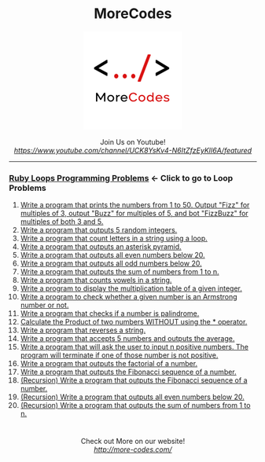<h1 align="center">MoreCodes</h1>
<p align="center"> 
  <img src="/morecodescir.png"/>
</p>

<p align="center">
Join Us on Youtube! <br/>
<i><u>https://www.youtube.com/channel/UCK8YsKv4-N6ItZfzEyKlI6A/featured</u></i>
</p>

- - - -
### [Ruby Loops Programming Problems](../Loops/) <- Click to go to Loop Problems

1. <a href="https://github.com/ArjunAranetaCodes/MoreCodes-Ruby/blob/master/Loops/problem1.rb" target="_blank">Write a program that prints the numbers from 1 to 50. Output "Fizz" for multiples of 3, output "Buzz" for multiples of 5, and bot "FizzBuzz" for multiples of both 3 and 5.</a>
2. <a href="https://github.com/ArjunAranetaCodes/MoreCodes-Ruby/blob/master/Loops/problem2.rb" target="_blank">Write a program that outputs 5 random integers.</a>
3. <a href="https://github.com/ArjunAranetaCodes/MoreCodes-Ruby/blob/master/Loops/problem3.rb" target="_blank">Write a program that count letters in a string using a loop.</a>
4. <a href="https://github.com/ArjunAranetaCodes/MoreCodes-Ruby/blob/master/Loops/problem4.rb" target="_blank">Write a program that outputs an asterisk pyramid.</a>
5. <a href="https://github.com/ArjunAranetaCodes/MoreCodes-Ruby/blob/master/Loops/problem5.rb" target="_blank">Write a program that outputs all even numbers below 20.</a>
6. <a href="https://github.com/ArjunAranetaCodes/MoreCodes-Ruby/blob/master/Loops/problem6.rb" target="_blank">Write a program that outputs all odd numbers below 20.</a>
7. <a href="https://github.com/ArjunAranetaCodes/MoreCodes-Ruby/blob/master/Loops/problem7.rb" target="_blank">Write a program that outputs the sum of numbers from 1 to n.</a>
8. <a href="https://github.com/ArjunAranetaCodes/MoreCodes-Ruby/blob/master/Loops/problem8.rb" target="_blank">Write a program that counts vowels in a string.</a>
9. <a href="https://github.com/ArjunAranetaCodes/MoreCodes-Ruby/blob/master/Loops/problem9.rb" target="_blank">Write a program to display the multiplication table of a given integer.</a>
10. <a href="https://github.com/ArjunAranetaCodes/MoreCodes-Ruby/blob/master/Loops/problem10.rb" target="_blank">Write a program to check whether a given number is an Armstrong number or not.</a>
11. <a href="https://github.com/ArjunAranetaCodes/MoreCodes-Ruby/blob/master/Loops/problem11.rb" target="_blank">Write a program that checks if a number is palindrome.</a>
12. <a href="https://github.com/ArjunAranetaCodes/MoreCodes-Ruby/blob/master/Loops/problem12.rb" target="_blank">Calculate the Product of two numbers WITHOUT using the * operator.</a>
13. <a href="https://github.com/ArjunAranetaCodes/MoreCodes-Ruby/blob/master/Loops/problem13.rb" target="_blank">Write a program that reverses a string.</a>
14. <a href="https://github.com/ArjunAranetaCodes/MoreCodes-Ruby/blob/master/Loops/problem14.rb" target="_blank">Write a program that accepts 5 numbers and outputs the average.</a>
15. <a href="https://github.com/ArjunAranetaCodes/MoreCodes-Ruby/blob/master/Loops/problem15.rb" target="_blank">Write a program that will ask the user to input n positive numbers. The program will terminate if one of those number is not positive.</a>
16. <a href="https://github.com/ArjunAranetaCodes/MoreCodes-Ruby/blob/master/Loops/problem16.rb" target="_blank">Write a program that outputs the factorial of a number.</a>
17. <a href="https://github.com/ArjunAranetaCodes/MoreCodes-Ruby/blob/master/Loops/problem17.rb" target="_blank">Write a program that outputs the Fibonacci sequence of a number.</a>
18. <a href="https://github.com/ArjunAranetaCodes/MoreCodes-Ruby/blob/master/Loops/problem18.rb" target="_blank">(Recursion) Write a program that outputs the Fibonacci sequence of a number.</a>
19. <a href="https://github.com/ArjunAranetaCodes/MoreCodes-Ruby/blob/master/Loops/problem19.rb" target="_blank">(Recursion) Write a program that outputs all even numbers below 20.</a>
20. <a href="https://github.com/ArjunAranetaCodes/MoreCodes-Ruby/blob/master/Loops/problem20.rb" target="_blank">(Recursion) Write a program that outputs the sum of numbers from 1 to n.</a>

#

<p align="center">
Check out More on our website! <br/>
<i><u>http://more-codes.com/</u></i>
</p>
